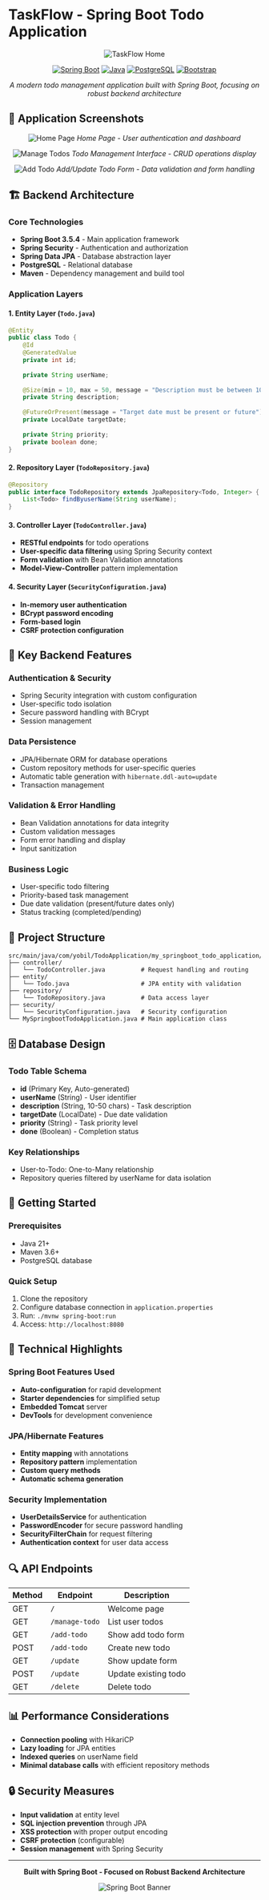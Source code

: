 # TaskFlow - Spring Boot Todo Application

<div align="center">

![TaskFlow Home](docs/images/home.png)

[![Spring Boot](https://img.shields.io/badge/Spring%20Boot-3.5.4-green.svg)](https://spring.io/projects/spring-boot)
[![Java](https://img.shields.io/badge/Java-21-orange.svg)](https://www.oracle.com/java/)
[![PostgreSQL](https://img.shields.io/badge/PostgreSQL-15-blue.svg)](https://www.postgresql.org/)
[![Bootstrap](https://img.shields.io/badge/Bootstrap-5.3.0-purple.svg)](https://getbootstrap.com/)

*A modern todo management application built with Spring Boot, focusing on robust backend architecture*

</div>

## 📸 Application Screenshots

<div align="center">

![Home Page](docs/images/home.png)
*Home Page - User authentication and dashboard*

![Manage Todos](docs/images/managetodo.png)
*Todo Management Interface - CRUD operations display*

![Add Todo](docs/images/addtodo.png)
*Add/Update Todo Form - Data validation and form handling*

</div>

## 🏗️ Backend Architecture

### Core Technologies
- **Spring Boot 3.5.4** - Main application framework
- **Spring Security** - Authentication and authorization
- **Spring Data JPA** - Database abstraction layer
- **PostgreSQL** - Relational database
- **Maven** - Dependency management and build tool

### Application Layers

#### 1. **Entity Layer** (`Todo.java`)
```java
@Entity
public class Todo {
    @Id
    @GeneratedValue
    private int id;
    
    private String userName;
    
    @Size(min = 10, max = 50, message = "Description must be between 10-50 characters")
    private String description;
    
    @FutureOrPresent(message = "Target date must be present or future")
    private LocalDate targetDate;
    
    private String priority;
    private boolean done;
}
```

#### 2. **Repository Layer** (`TodoRepository.java`)
```java
@Repository
public interface TodoRepository extends JpaRepository<Todo, Integer> {
    List<Todo> findByuserName(String userName);
}
```

#### 3. **Controller Layer** (`TodoController.java`)
- **RESTful endpoints** for todo operations
- **User-specific data filtering** using Spring Security context
- **Form validation** with Bean Validation annotations
- **Model-View-Controller** pattern implementation

#### 4. **Security Layer** (`SecurityConfiguration.java`)
- **In-memory user authentication**
- **BCrypt password encoding**
- **Form-based login**
- **CSRF protection configuration**

## 🔧 Key Backend Features

### Authentication & Security
- Spring Security integration with custom configuration
- User-specific todo isolation
- Secure password handling with BCrypt
- Session management

### Data Persistence
- JPA/Hibernate ORM for database operations
- Custom repository methods for user-specific queries
- Automatic table generation with `hibernate.ddl-auto=update`
- Transaction management

### Validation & Error Handling
- Bean Validation annotations for data integrity
- Custom validation messages
- Form error handling and display
- Input sanitization

### Business Logic
- User-specific todo filtering
- Priority-based task management
- Due date validation (present/future dates only)
- Status tracking (completed/pending)

## 📁 Project Structure

```
src/main/java/com/yobil/TodoApplication/my_springboot_todo_application/
├── controller/
│   └── TodoController.java          # Request handling and routing
├── entity/
│   └── Todo.java                    # JPA entity with validation
├── repository/
│   └── TodoRepository.java          # Data access layer
├── security/
│   └── SecurityConfiguration.java   # Security configuration
└── MySpringbootTodoApplication.java # Main application class
```

## 🗄️ Database Design

### Todo Table Schema
- **id** (Primary Key, Auto-generated)
- **userName** (String) - User identifier
- **description** (String, 10-50 chars) - Task description
- **targetDate** (LocalDate) - Due date validation
- **priority** (String) - Task priority level
- **done** (Boolean) - Completion status

### Key Relationships
- User-to-Todo: One-to-Many relationship
- Repository queries filtered by userName for data isolation

## 🚀 Getting Started

### Prerequisites
- Java 21+
- Maven 3.6+
- PostgreSQL database

### Quick Setup
1. Clone the repository
2. Configure database connection in `application.properties`
3. Run: `./mvnw spring-boot:run`
4. Access: `http://localhost:8080`

## 🧪 Technical Highlights

### Spring Boot Features Used
- **Auto-configuration** for rapid development
- **Starter dependencies** for simplified setup
- **Embedded Tomcat** server
- **DevTools** for development convenience

### JPA/Hibernate Features
- **Entity mapping** with annotations
- **Repository pattern** implementation
- **Custom query methods**
- **Automatic schema generation**

### Security Implementation
- **UserDetailsService** for authentication
- **PasswordEncoder** for secure password handling
- **SecurityFilterChain** for request filtering
- **Authentication context** for user data access

## 🔍 API Endpoints

| Method | Endpoint | Description |
|--------|----------|-------------|
| GET | `/` | Welcome page |
| GET | `/manage-todo` | List user todos |
| GET | `/add-todo` | Show add todo form |
| POST | `/add-todo` | Create new todo |
| GET | `/update` | Show update form |
| POST | `/update` | Update existing todo |
| GET | `/delete` | Delete todo |

## 📊 Performance Considerations

- **Connection pooling** with HikariCP
- **Lazy loading** for JPA entities
- **Indexed queries** on userName field
- **Minimal database calls** with efficient repository methods

## 🔒 Security Measures

- **Input validation** at entity level
- **SQL injection prevention** through JPA
- **XSS protection** with proper output encoding
- **CSRF protection** (configurable)
- **Session management** with Spring Security

---

<div align="center">

**Built with Spring Boot - Focused on Robust Backend Architecture**

![Spring Boot Banner](docs/images/springbootbanner.png)

</div> 